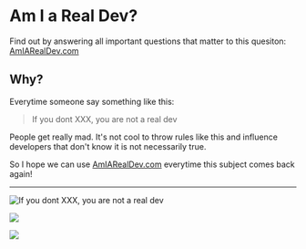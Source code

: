 # Am I a Real Dev?
Find out by answering all important questions that matter to this quesiton: [AmIARealDev.com](http://AmIaRealDev.com/)

## Why?
Everytime someone say something like this:

>If you dont XXX, you are not a real dev

People get really mad.
It's not cool to throw rules like this and influence developers that don't know it is not necessarily true.

So I hope we can use [AmIARealDev.com](http://AmIaRealDev.com/) everytime this subject comes back again!

---

![If you dont XXX, you are not a real dev](https://s19.postimg.org/hyxdw49mb/Screen_Shot_2017_02_10_at_16_27_34.png)

![](https://s19.postimg.org/cc10yn73n/Screen_Shot_2017_02_10_at_16_27_43.png)

![](https://s19.postimg.org/bns6fp8dv/Screen_Shot_2017_02_10_at_16_27_56.png)


